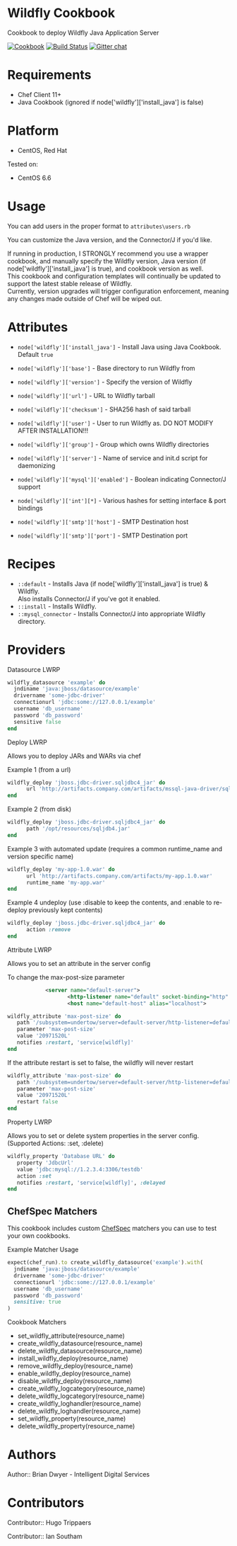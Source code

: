 # Wildfly Cookbook
Cookbook to deploy Wildfly Java Application Server

[![Cookbook](http://img.shields.io/cookbook/v/wildfly.svg)](https://github.com/bdwyertech/chef-wildfly)
[![Build Status](https://travis-ci.org/bdwyertech/chef-wildfly.svg)](https://travis-ci.org/bdwyertech/chef-wildfly)
[![Gitter chat](https://img.shields.io/badge/Gitter-bdwyertech%2Fwildfly-brightgreen.svg)](https://gitter.im/bdwyertech/chef-wildfly)

# Requirements
- Chef Client 11+
- Java Cookbook (ignored if node['wildfly']['install_java'] is false)

# Platform
- CentOS, Red Hat

Tested on:
- CentOS 6.6

# Usage
You can add users in the proper format to `attributes\users.rb`

You can customize the Java version, and the Connector/J if you'd like.

If running in production, I STRONGLY recommend you use a wrapper cookbook, and manually specify the Wildfly version, 
Java version (if node['wildfly']['install_java'] is true), and cookbook version as well.  
This cookbook and configuration templates will continually be updated to support the latest stable release of Wildfly.  
Currently, version upgrades will trigger configuration enforcement, meaning any changes made outside of Chef will be wiped out.

# Attributes
* `node['wildfly']['install_java']` - Install Java using Java Cookbook.  Default `true`
* `node['wildfly']['base']` - Base directory to run Wildfly from

* `node['wildfly']['version']` - Specify the version of Wildfly
* `node['wildfly']['url']` - URL to Wildfly tarball
* `node['wildfly']['checksum']` - SHA256 hash of said tarball

* `node['wildfly']['user']` - User to run Wildfly as. DO NOT MODIFY AFTER INSTALLATION!!!
* `node['wildfly']['group']` - Group which owns Wildfly directories
* `node['wildfly']['server']` - Name of service and init.d script for daemonizing

* `node['wildfly']['mysql']['enabled']` - Boolean indicating Connector/J support

* `node['wildfly']['int'][*]` - Various hashes for setting interface & port bindings

* `node['wildfly']['smtp']['host']` - SMTP Destination host
* `node['wildfly']['smtp']['port']` - SMTP Destination port


# Recipes
* `::default` - Installs Java (if node['wildfly']['install_java'] is true) & Wildfly.  
Also installs Connector/J if you've got it enabled.
* `::install` - Installs Wildfly.
* `::mysql_connector` - Installs Connector/J into appropriate Wildfly directory.

# Providers

Datasource LWRP

```ruby
wildfly_datasource 'example' do
  jndiname 'java:jboss/datasource/example'
  drivername 'some-jdbc-driver'
  connectionurl 'jdbc:some://127.0.0.1/example'
  username 'db_username'
  password 'db_password'
  sensitive false  
end
```

Deploy LWRP

Allows you to deploy JARs and WARs via chef

Example 1 (from a url)
```ruby
wildfly_deploy 'jboss.jdbc-driver.sqljdbc4_jar' do
      url 'http://artifacts.company.com/artifacts/mssql-java-driver/sqljdbc4.jar'
end
```

Example 2 (from disk)
```ruby
wildfly_deploy 'jboss.jdbc-driver.sqljdbc4_jar' do
      path '/opt/resources/sqljdb4.jar'
end
```

Example 3 with automated update (requires a common runtime_name and version specific name)
```ruby
wildfly_deploy 'my-app-1.0.war' do
      url 'http://artifacts.company.com/artifacts/my-app.1.0.war'
      runtime_name 'my-app.war'
end
```

Example 4 undeploy (use :disable to keep the contents, and :enable to re-deploy previously kept contents)
```ruby
wildfly_deploy 'jboss.jdbc-driver.sqljdbc4_jar' do
      action :remove
end
```

Attribute LWRP

Allows you to set an attribute in the server config

To change the max-post-size parameter
```xml
            <server name="default-server">
			       <http-listener name="default" socket-binding="http" max-post-size="20971520"/>
				   <host name="default-host" alias="localhost">

```

```ruby
wildfly_attribute 'max-post-size' do
   path '/subsystem=undertow/server=default-server/http-listener=default'
   parameter 'max-post-size'
   value '20971520L'
   notifies :restart, 'service[wildfly]'
end
```

If the attribute restart is set to false, the wildfly will never restart

```ruby
wildfly_attribute 'max-post-size' do
   path '/subsystem=undertow/server=default-server/http-listener=default'
   parameter 'max-post-size'
   value '20971520L'
   restart false
end
```

Property LWRP

Allows you to set or delete system properties in the server config. (Supported Actions: :set, :delete)

```ruby
wildfly_property 'Database URL' do
   property 'JdbcUrl'
   value 'jdbc:mysql://1.2.3.4:3306/testdb'
   action :set
   notifies :restart, 'service[wildfly]', :delayed
end
```

## ChefSpec Matchers

This cookbook includes custom [ChefSpec](https://github.com/sethvargo/chefspec) matchers you can use to test 
your own cookbooks.

Example Matcher Usage

```ruby
expect(chef_run).to create_wildfly_datasource('example').with(
  jndiname 'java:jboss/datasource/example'
  drivername 'some-jdbc-driver'
  connectionurl 'jdbc:some://127.0.0.1/example'
  username 'db_username'
  password 'db_password'
  sensitive: true
)
```
      
Cookbook Matchers

* set_wildfly_attribute(resource_name)
* create_wildfly_datasource(resource_name)
* delete_wildfly_datasource(resource_name)
* install_wildfly_deploy(resource_name)
* remove_wildfly_deploy(resource_name)
* enable_wildfly_deploy(resource_name)
* disable_wildfly_deploy(resource_name)
* create_wildfly_logcategory(resource_name)
* delete_wildfly_logcategory(resource_name)
* create_wildfly_loghandler(resource_name)
* delete_wildfly_loghandler(resource_name)
* set_wildfly_property(resource_name)
* delete_wildfly_property(resource_name)

# Authors

Author:: Brian Dwyer - Intelligent Digital Services

# Contributors
Contributor:: Hugo Trippaers

Contributor:: Ian Southam
